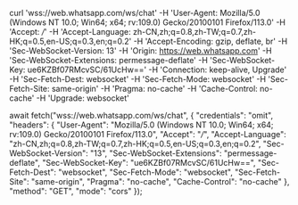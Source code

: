 curl 'wss://web.whatsapp.com/ws/chat' -H 'User-Agent: Mozilla/5.0 (Windows NT 10.0; Win64; x64; rv:109.0) Gecko/20100101 Firefox/113.0' -H 'Accept: */*' -H 'Accept-Language: zh-CN,zh;q=0.8,zh-TW;q=0.7,zh-HK;q=0.5,en-US;q=0.3,en;q=0.2' -H 'Accept-Encoding: gzip, deflate, br' -H 'Sec-WebSocket-Version: 13' -H 'Origin: https://web.whatsapp.com' -H 'Sec-WebSocket-Extensions: permessage-deflate' -H 'Sec-WebSocket-Key: ue6KZBf07RMcvSC/61UcHw==' -H 'Connection: keep-alive, Upgrade' -H 'Sec-Fetch-Dest: websocket' -H 'Sec-Fetch-Mode: websocket' -H 'Sec-Fetch-Site: same-origin' -H 'Pragma: no-cache' -H 'Cache-Control: no-cache' -H 'Upgrade: websocket'

await fetch("wss://web.whatsapp.com/ws/chat", {
    "credentials": "omit",
    "headers": {
        "User-Agent": "Mozilla/5.0 (Windows NT 10.0; Win64; x64; rv:109.0) Gecko/20100101 Firefox/113.0",
        "Accept": "*/*",
        "Accept-Language": "zh-CN,zh;q=0.8,zh-TW;q=0.7,zh-HK;q=0.5,en-US;q=0.3,en;q=0.2",
        "Sec-WebSocket-Version": "13",
        "Sec-WebSocket-Extensions": "permessage-deflate",
        "Sec-WebSocket-Key": "ue6KZBf07RMcvSC/61UcHw==",
        "Sec-Fetch-Dest": "websocket",
        "Sec-Fetch-Mode": "websocket",
        "Sec-Fetch-Site": "same-origin",
        "Pragma": "no-cache",
        "Cache-Control": "no-cache"
    },
    "method": "GET",
    "mode": "cors"
});
